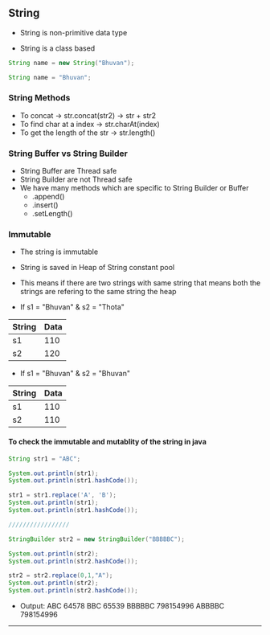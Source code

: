 


## String


- String is non-primitive data type

- String is a class based

```java
String name = new String("Bhuvan");

String name = "Bhuvan";
```

### String Methods

- To concat -> str.concat(str2) -> str + str2
- To find char at a index -> str.charAt(index) 
- To get the length of the str -> str.length()


### String Buffer vs String Builder

- String Buffer are Thread safe
- String Builder are not Thread safe
- We have many methods which are specific to String Builder or Buffer
    - .append()
    - .insert()
    - .setLength()



### Immutable

- The string is immutable
- String is saved in Heap of String constant pool

- This means if there are two strings with same string that means both the strings are refering to the same string the heap

- If s1 = "Bhuvan" & s2 = "Thota"

|String|Data|
|------|----|
|s1    |110 |
|s2    |120 |


- If s1 = "Bhuvan" & s2 = "Bhuvan"

|String|Data|
|------|----|
|s1    |110 |
|s2    |110 |


#### To check the immutable and mutablity of the string in java

```java
String str1 = "ABC";

System.out.println(str1);
System.out.println(str1.hashCode());

str1 = str1.replace('A', 'B');
System.out.println(str1);
System.out.println(str1.hashCode());

/////////////////

StringBuilder str2 = new StringBuilder("BBBBBC");

System.out.println(str2);
System.out.println(str2.hashCode());

str2 = str2.replace(0,1,"A");
System.out.println(str2);
System.out.println(str2.hashCode());
```

- Output: 
ABC
64578
BBC
65539
BBBBBC
798154996
ABBBBC
798154996

________________________


